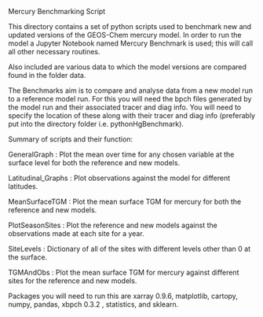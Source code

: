 Mercury Benchmarking Script 

This directory contains a set of python scripts used to benchmark new and updated versions of the GEOS-Chem mercury model. 
In order to run the model a Jupyter Notebook named Mercury Benchmark is used; this will call all other necessary routines.

Also included are various data to which the model versions are compared found in the folder data. 

The Benchmarks aim is to compare and analyse data from a new model run to a reference model run. For this you will need the
bpch files generated by the model run and their associated tracer and diag info. You will need to specify the location of these 
along with their tracer and diag info (preferably put into the directory folder i.e. pythonHgBenchmark). 

Summary of scripts and their function:

GeneralGraph : Plot the mean over time for any chosen variable at the surface level for both the reference and new models. 

Latitudinal_Graphs : Plot observations against the model for different latitudes.

MeanSurfaceTGM :  Plot the mean surface TGM for mercury for both the reference and new models. 

PlotSeasonSites : Plot the reference and new models against the observations made at each site for a year. 

SiteLevels : Dictionary of all of the sites with different levels other than 0 at the surface.

TGMAndObs : Plot the mean surface TGM for mercury against different sites for the reference and new models.

Packages you will need to run this are xarray 0.9.6, matplotlib, cartopy, numpy, pandas, xbpch 0.3.2 , statistics, and sklearn.



